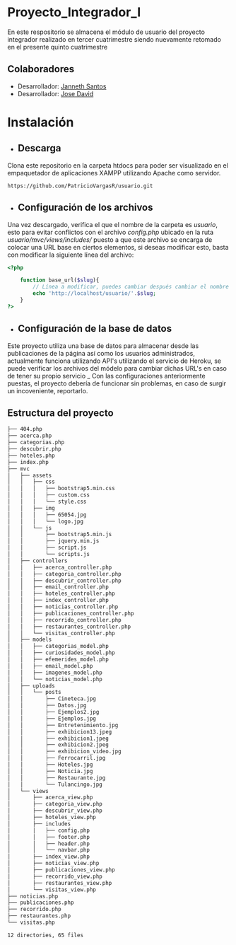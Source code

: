 # Proyecto_Integrador_I
En este respositorio se almacena el módulo de usuario del proyecto integrador realizado en tercer cuatrimestre
siendo nuevamente retomado en el presente quinto cuatrimestre

## Colaboradores
* Desarrollador: [Janneth Santos](https://github.com/jannethsm31)
* Desarrollador: [Jose David](https://github.com/JoseDavidEsquivel)

# Instalación

* ## Descarga
Clona este repositorio en la carpeta htdocs para poder ser visualizado en el empaquetador de aplicaciones
XAMPP utilizando Apache como servidor.
```
https://github.com/PatricioVargasR/usuario.git
```

* ## Configuración de los archivos
Una vez descargado, verifica el que el nombre de la carpeta es *usuario*, esto para evitar conflictos con el archivo *config.php* ubicado
en la ruta *usuario/mvc/views/includes/* puesto a que este archivo se encarga de colocar una URL base en ciertos elementos, si deseas modificar esto, basta con modificar la siguiente línea del archivo:
```php
<?php

    function base_url($slug){
        // Línea a modificar, puedes cambiar después cambiar el nombre de "dash" acorde al nombre de tu carpeta
        echo 'http://localhost/usuario/'.$slug;
    }
?>

```

* ## Configuración de la base de datos
Este proyecto utiliza una base de datos para almacenar desde las publicaciones de la página así como los usuarios administrados, actualmente funciona utilizando API's utilizando el servicio
de Heroku, se puede verificar los archivos del módelo para cambiar dichas URL's en caso de tener su propio servicio
_
Con las configuraciones anteriormente puestas, el proyecto debería de funcionar sin problemas, en caso de surgir un incoveniente, reportarlo.

## Estructura del proyecto
```bash
├── 404.php
├── acerca.php
├── categorias.php
├── descubrir.php
├── hoteles.php
├── index.php
├── mvc
│   ├── assets
│   │   ├── css
│   │   │   ├── bootstrap5.min.css
│   │   │   ├── custom.css
│   │   │   └── style.css
│   │   ├── img
│   │   │   ├── 65054.jpg
│   │   │   └── logo.jpg
│   │   └── js
│   │       ├── bootstrap5.min.js
│   │       ├── jquery.min.js
│   │       ├── script.js
│   │       └── scripts.js
│   ├── controllers
│   │   ├── acerca_controller.php
│   │   ├── categoria_controller.php
│   │   ├── descubrir_controller.php
│   │   ├── email_controller.php
│   │   ├── hoteles_controller.php
│   │   ├── index_controller.php
│   │   ├── noticias_controller.php
│   │   ├── publicaciones_controller.php
│   │   ├── recorrido_controller.php
│   │   ├── restaurantes_controller.php
│   │   └── visitas_controller.php
│   ├── models
│   │   ├── categorias_model.php
│   │   ├── curiosidades_model.php
│   │   ├── efemerides_model.php
│   │   ├── email_model.php
│   │   ├── imagenes_model.php
│   │   └── noticias_model.php
│   ├── uploads
│   │   └── posts
│   │       ├── Cineteca.jpg
│   │       ├── Datos.jpg
│   │       ├── Ejemplos2.jpg
│   │       ├── Ejemplos.jpg
│   │       ├── Entretenimiento.jpg
│   │       ├── exhibicion13.jpeg
│   │       ├── exhibicion1.jpeg
│   │       ├── exhibicion2.jpeg
│   │       ├── exhibicion_video.jpg
│   │       ├── Ferrocarril.jpg
│   │       ├── Hoteles.jpg
│   │       ├── Noticia.jpg
│   │       ├── Restaurante.jpg
│   │       └── Tulancingo.jpg
│   └── views
│       ├── acerca_view.php
│       ├── categoria_view.php
│       ├── descubrir_view.php
│       ├── hoteles_view.php
│       ├── includes
│       │   ├── config.php
│       │   ├── footer.php
│       │   ├── header.php
│       │   └── navbar.php
│       ├── index_view.php
│       ├── noticias_view.php
│       ├── publicaciones_view.php
│       ├── recorrido_view.php
│       ├── restaurantes_view.php
│       └── visitas_view.php
├── noticias.php
├── publicaciones.php
├── recorrido.php
├── restaurantes.php
└── visitas.php

12 directories, 65 files
```
